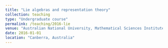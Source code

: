 ```yaml
---
title: "Lie algebras and representation theory"
collection: teaching
type: "Undergraduate course"
permalink: /teaching/2016-lie
venue: "Australian National University, Mathematical Sciences Institute"
date: 2016-01-01
location: "Canberra, Australia"
---
```

